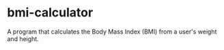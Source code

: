 # bmi-calculator
A program that calculates the Body Mass Index (BMI) from a user's weight and height.
